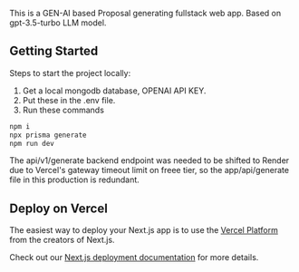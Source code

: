 This is a GEN-AI based Proposal generating fullstack web app. Based on gpt-3.5-turbo LLM model.

## Getting Started

Steps to start the project locally:

1. Get a local mongodb database, OPENAI API KEY.
2. Put these in the .env file.
3. Run these commands
```bash
npm i
npx prisma generate
npm run dev
```
The api/v1/generate backend endpoint was needed to be shifted to Render due to Vercel's gateway timeout limit on freee tier, so the app/api/generate file in this production is redundant.

## Deploy on Vercel

The easiest way to deploy your Next.js app is to use the [Vercel Platform](https://vercel.com/new?utm_medium=default-template&filter=next.js&utm_source=create-next-app&utm_campaign=create-next-app-readme) from the creators of Next.js.

Check out our [Next.js deployment documentation](https://nextjs.org/docs/deployment) for more details.
